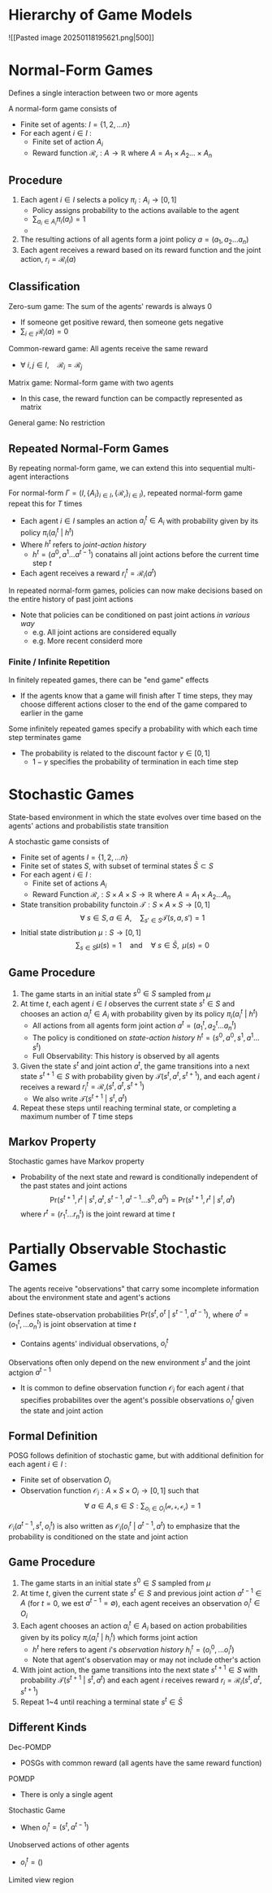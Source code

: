 # Hierarchy of Game Models
![[Pasted image 20250118195621.png|500]]

# Normal-Form Games
Defines a single interaction between two or more agents

A normal-form game consists of
- Finite set of agents: $I=\{ 1,2,\dots n \}$
- For each agent $i\in I$ :
	- Finite set of action $A_{i}$
	- Reward function $\mathcal{R_{i}}:A\to\mathbb{R}$ where $A=A_{1}\times A_{2}\dots \times A_{n}$

## Procedure
1. Each agent $i\in I$ selects a policy $\pi_{i}:A_{i}\to[0,1]$
	- Policy assigns probability to the actions available to the agent
	- $\sum_{a_{i}\in A_{i}}\pi_{i}(a_{i})=1$
	- 
2. The resulting actions of all agents form a joint policy $a=(a_{1},a_{2}\dots a_{n})$
3. Each agent receives a reward based on its reward function and the joint action, $r_{i}=\mathcal{R}_{i}(a)$

## Classification
Zero-sum game: The sum of the agents' rewards is always 0
- If someone get positive reward, then someone gets negative
- $\sum_{i\in I}\mathcal{R}_{i}(a)=0$

Common-reward game: All agents receive the same reward
- $\forall \text{ }i,j\in I,\quad \mathcal{R}_{i}=\mathcal{R}_{j}$

Matrix game: Normal-form game with two agents
- In this case, the reward function can be compactly represented as matrix

General game: No restriction

## Repeated Normal-Form Games
By repeating normal-form game, we can extend this into sequential multi-agent interactions

For normal-form $\Gamma=(I,\{ A_{i} \}_{i\in I}, \{ \mathcal{R_{i}} \}_{{i\in I}})$, repeated normal-form game repeat this for $T$ times
- Each agent $i\in I$ samples an action $a^{t}_{i}\in A_{i}$ with probability given by its policy $\pi_{i}(a^{t}_{i}\text{ | }h^{t})$
- Where $h^{t}$ refers to *joint-action history* 
	- $h^{t}=(a^{0}, a^{1}\dots a^{t-1})$ conatains all joint actions before the current time step $t$
- Each agent receives a reward $r^{t}_{i}=\mathcal{R}_{i}(a^{t})$

In repeated normal-form games, policies can now make decisions based on the entire history of past joint actions
- Note that policies can be conditioned on past joint actions *in various way*
	- e.g. All joint actions are considered equally
	- e.g. More recent considerd more

### Finite / Infinite Repetition
In finitely repeated games, there can be "end game" effects
- If the agents know that a game will finish after T time steps, they may choose different actions closer to the end of the game compared to earlier in the game

Some infinitely repeated games specify a probability with which each time step terminates game
- The probability is related to the discount factor $\gamma\in[0,1]$ 
	- $1-\gamma$ specifies the probability of termination in each time step

# Stochastic Games
State-based environment in which the state evolves over time based on the agents' actions and probabilistis state transition

A stochastic game consists of
- Finite set of agents $I=\{ 1,2,\dots n \}$
- Finite set of states $S$, with subset of terminal states $\bar{S}\subset S$
- For each agent $i\in I$ : 
	- Finite set of actions $A_{i}$
	- Reward Function $\mathcal{R_{i}} : S\times A\times S\to\mathbb{R}$ where $A=A_{1}\times A_{2}\dots A_{n}$
- State transition probability functoin $\mathcal{T}:S\times A\times S\to[0,1]$
$$\forall \text{ }s\in S,a\in A, \quad\sum_{s'\in S}\mathcal{T}(s,a,s')=1$$
- Initial state distribution $\mu:S\to[0,1]$
$$\sum_{s\in S}\mu(s)=1\quad\text{and}\quad \forall \text{ }s\in \bar{S}, \text{ }\mu(s)=0$$

## Game Procedure
1. The game starts in an initial state $s^{0}\in S$ sampled from $\mu$
2. At time $t$, each agent $i\in I$ observes the current state $s^{t}\in S$ and chooses an action $a^{t}_{i}\in A_{i}$ with probability given by its policy $\pi_{i}(a^{t}_{i}\text{ | }h^{t})$
	- All actions from all agents form joint action $a^{t}=(a^{t}_{1}, a^{t}_{2}\dots a^{t}_{n})$
	- The policy is conditioned on *state-action history* $h^{t}=(s^{0}, a^{0}, s^{1}, a^{1}\dots s^{t})$
	- Full Observability: This history is observed by all agents
3. Given the state $s^{t}$ and joint action $a^{t}$, the game transitions into a next state $s^{t+1}\in S$ with probability given by $\mathcal{T}(s^{t}, a^{t}, s^{t+1})$, and each agent $i$ receives a reward $r^{t}_{i}=\mathcal{R_{i}}(s^{t}, a^{t}, s^{t+1})$
	- We also write $\mathcal{T}(s^{t+1}\text{ | }s^{t}, a^{t})$
4. Repeat these steps until reaching terminal state, or completing a maximum number of $T$ time steps

## Markov Property
Stochastic games have Markov property
- Probability of the next state and reward is conditionally independent of the past states and joint actions
$$\text{Pr}(s^{t+1}, r^{t}\text{ | }s^{t}, a^{t}, s^{t-1}, a^{t-1}\dots s^{0}, a^{0})=\text{Pr}(s^{t+1}, r^{t}\text{ | }s^{t}, a^{t})$$
where $r^{t}=(r^{t}_{1}\dots r^{t}_{n})$ is the joint reward at time $t$

# Partially Observable Stochastic Games
The agents receive "observations" that carry some incomplete information about the environment state and agent's actions

Defines state-observation probabilities $\text{Pr}(s^{t},o^{t}\text{ | }s^{t-1}, a^{t-1})$, where $o^{t}=(o^{t}_{1}, \dots o^{t}_{n})$ is joint observation at time $t$
- Contains agents' individual observations, $o^{t}_{i}$

Observations often only depend on the new environment $s^{t}$ and the joint actgion $a^{t-1}$
- It is common to define observation function $\mathcal{O}_{i}$ for each agent $i$ that specifies probabilites over the agent's possible observations $o^{t}_{i}$ given the state and joint action

## Formal Definition
POSG follows definition of stochastic game, but with additional definition for each agent $i\in I$ : 
- Finite set of observation $O_{i}$
- Observation function $\mathcal{O}_{i}:A\times S\times O_{i}\to[0,1]$ such that
$$\forall \text{ }a\in A, s\in S:\sum_{o_{i}\in O_{i}}\mathcal{(a,s,o_{i})}=1$$

$\mathcal{O}_{i}(a^{t-1}, s^{t}, o^{t}_{i})$ is also written as $\mathcal{O}_{i}(o^{t}_{i}\text{ | }a^{t-1}, a^{t})$ to emphasize that the probability is conditioned on the state and joint action

## Game Procedure
1. The game starts in an initial state $s^{0}\in S$ sampled from $\mu$
2. At time $t$, given the current state $s^{t}\in S$ and previous joint action $a^{t-1}\in A$ (for $t=0$, we est $a^{t-1}=\emptyset$), each agent receives an observation $o^{t}_{i}\in O_{i}$
3. Each agent chooses an action $a^{t}_{i}\in A_{i}$ based on action probabilities given by its policy $\pi_{i}(a^{t}_{i}\text{ | }h^{t}_{i})$ which forms joint action
	- $h^{t}$ here refers to agent $i$'s *observation history* $h^{t}_{i}=(o^{0}_{i}, \dots o^{t}_{i})$
	- Note that agent's observation may or may not include other's action
4. With joint action, the game transitions into the next state $s^{t+1}\in S$ with probability $\mathcal{T}(s^{t+1}\text{ | }s^{t}, a^{t})$ and each agent $i$ receives reward $r_{i}=\mathcal{R}_{i}(s^{t}, a^{t}, s^{t+1})$
5. Repeat 1~4 until reaching a terminal state $s^{t}\in \bar{S}$

## Different Kinds
Dec-POMDP
- POSGs with common reward (all agents have the same reward function)

POMDP
- There is only a single agent

Stochastic Game
- When $o^{t}_{i}=(s^{t}, a^{t-1})$

Unobserved actions of other agents
- $o^{t}_{i}=()$

Limited view region